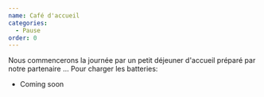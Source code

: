 ```yaml
---
name: Café d'accueil
categories:
  - Pause
order: 0
---
```


Nous commencerons la journée par un petit déjeuner d'accueil préparé par notre partenaire ...
Pour charger les batteries:
- Coming soon
